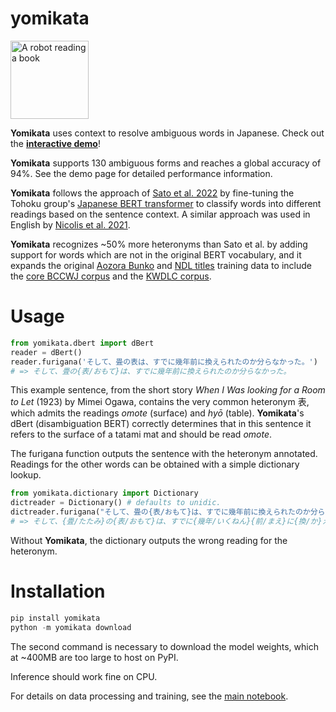 # yomikata

<img src="https://raw.githubusercontent.com/passaglia/yomikata/main/robot_reading.png" width=125 height=125 alt="A robot reading a book" />

**Yomikata** uses context to resolve ambiguous words in Japanese. Check out the [**interactive demo**](https://huggingface.co/spaces/passaglia/yomikata-demo)!

**Yomikata** supports 130 ambiguous forms and reaches a global accuracy of 94%. See the demo page for detailed performance information.

**Yomikata** follows the approach of [Sato et al. 2022](https://aclanthology.org/2022.lrec-1.770/) by fine-tuning the Tohoku group's [Japanese BERT transformer](https://github.com/cl-tohoku/bert-japanese) to classify words into different readings based on the sentence context. A similar approach was used in English by [Nicolis et al. 2021](https://www.amazon.science/publications/homograph-disambiguation-with-contextual-word-embeddings-for-tts-systems]).

**Yomikata** recognizes ~50% more heteronyms than Sato et al. by adding support for words which are not in the original BERT vocabulary, and it expands the original [Aozora Bunko](https://github.com/ndl-lab/huriganacorpus-aozora) and [NDL titles](https://github.com/ndl-lab/huriganacorpus-ndlbib) training data to include the [core BCCWJ corpus](https://clrd.ninjal.ac.jp/bccwj/) and the [KWDLC corpus](https://github.com/ku-nlp/KWDLC). 

# Usage

```python
from yomikata.dbert import dBert
reader = dBert()
reader.furigana('そして、畳の表は、すでに幾年前に換えられたのか分らなかった。')
# => そして、畳の{表/おもて}は、すでに幾年前に換えられたのか分らなかった。
```

This example sentence, from the short story *When I Was looking for a Room to Let* (1923) by Mimei Ogawa, contains the very common heteronym 表, which admits the readings *omote* (surface) and *hyō* (table). **Yomikata**'s dBert (disambiguation BERT) correctly determines that in this sentence it refers to the surface of a tatami mat and should be read *omote*.

The furigana function outputs the sentence with the heteronym annotated. Readings for the other words can be obtained with a simple dictionary lookup.

```python
from yomikata.dictionary import Dictionary
dictreader = Dictionary() # defaults to unidic.
dictreader.furigana("そして、畳の{表/おもて}は、すでに幾年前に換えられたのか分らなかった。")
# => そして、{畳/たたみ}の{表/おもて}は、すでに{幾年/いくねん}{前/まえ}に{換/か}えられたのか{分/わ}らなかった。
```

Without **Yomikata**, the dictionary outputs the wrong reading for the heteronym.

# Installation 

```python
pip install yomikata
python -m yomikata download
```
The second command is necessary to download the model weights, which at ~400MB are too large to host on PyPI.

Inference should work fine on CPU.

For details on data processing and training, see the [main notebook](https://github.com/passaglia/yomikata/tree/main/notebooks).



